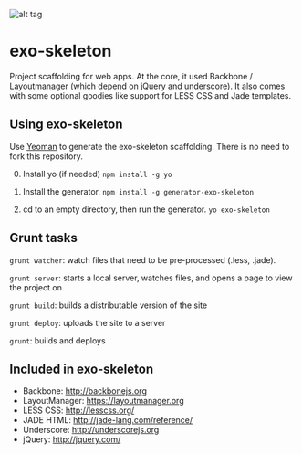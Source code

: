![alt tag](https://raw.github.com/positlabs/exo-skeleton/master/app/assets/imgs/exo-logo_64.png)

exo-skeleton
============
Project scaffolding for web apps. At the core, it used Backbone / Layoutmanager (which depend on jQuery and underscore).
It also comes with some optional goodies like support for LESS CSS and Jade templates.


Using exo-skeleton
-----------------
Use [Yeoman][1] to generate the exo-skeleton scaffolding. There is no need to fork this repository.

0. Install yo (if needed)
  `npm install -g yo`

1. Install the generator.
  `npm install -g generator-exo-skeleton`

2. cd to an empty directory, then run the generator.
  `yo exo-skeleton`


Grunt tasks
------------------
`grunt watcher`: watch files that need to be pre-processed (.less, .jade).

`grunt server`: starts a local server, watches files, and opens a page to view the project on

`grunt build`: builds a distributable version of the site

`grunt deploy`: uploads the site to a server

`grunt`: builds and deploys



Included in exo-skeleton
------------------
* Backbone: http://backbonejs.org
* LayoutManager: https://layoutmanager.org
* LESS CSS: http://lesscss.org/
* JADE HTML: http://jade-lang.com/reference/
* Underscore: http://underscorejs.org
* jQuery: http://jquery.com/

[1]: http://yeoman.io/ "Yeoman"
